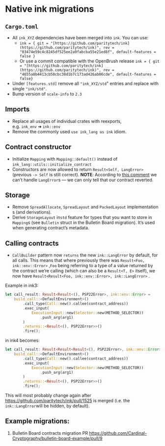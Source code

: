 # Native ink migrations

## `Cargo.toml`

- All `ink_XYZ` dependencies have been merged into `ink`. You can use:
    - `ink = { git = "[https://github.com/paritytech/ink](https://github.com/paritytech/ink)", rev = "03474e59c4c8245df525ee2a9fabcba55e21ed8f", default-features = false }`
    - Or use a commit compatible with the OpenBrush release `ink = { git = "[https://github.com/paritytech/ink](https://github.com/paritytech/ink)", rev = "4655a8b4413cb50cbc38d1b7c173ad426ab06cde", default-features = false}`
- Under `[features.std]` remove all `"ink_XYZ/std`" entries and replace with single `"ink/std"`.
- Bump version of `scale-info` to `2.3`

## Imports

- Replace all usages of individual crates with reexports, e.g. `ink_env` ➜ `ink::env`
- Remove the commonly used `use ink_lang as ink` idiom.

## Contract constructor

- Initialize `Mapping` with `Mapping::default()` instead of `ink_lang::utils::initialize_contract`
- Constructors are now allowed to return `Result<Self, LangError>` (previous `-> Self` is still correct). ********NOTE********: According to [this comment](https://github.com/paritytech/ink/pull/1504/files#diff-08296d3fe4e7f90d1194dfe93440e596383ccdca622436ea75a420141de36334R80-R82) we can’t handle `LangError`s — we can only tell that our contract reverted.

## Storage

- Remove `SpreadAllocate`, `SpreadLayout` and `PackedLayout` implementations (and derivations).
- Derive `StorageLayout` in`std` feature for types that you want to store in `Mapping`s (see `Bulletin` struct in the Bulletin Board migration). It’s used when generating contract’s metadata.

## Calling contracts

- `CallBuilder` pattern now `returns` the new `ink::LangError` by default, for all calls. This means that where previously there was `Result<Foo, ink::env::Error>` ,`Foo` being referring to a type of a value returned by the contract we’re calling (which can also be a `Result<T, E>` itself), we now have `Result<Result<Foo, ink::env::Error>, ink::LangError>` .

Example in ink3:

```rust
let call_result: Result<Result<(), PSP22Error>, ink::env::Error> = 
	build_call::<DefaultEnvironment>()
		.call_type(Call::new().callee(contract_address))
		.exec_input(
		    ExecutionInput::new(Selector::new(METHOD_SELECTOR))
		        .push_arg(arg1)
		)
		.returns::<Result<(), PSP22Error>>()
		.fire();
```

in ink4 becomes:

```rust
let call_result: Result<Result<Result<(), PSP22Error>, ink::env::Error>, ink::LangError> = 
	build_call::<DefaultEnvironment>()
		.call_type(Call::new().callee(contract_address))
		.exec_input(
		    ExecutionInput::new(Selector::new(METHOD_SELECTOR))
		        .push_arg(arg1)
		)
		.returns::<Result<(), PSP22Error>>()
		.fire();
```

This will most probably change again after https://github.com/paritytech/ink/pull/1525 is merged (i.e. the `ink::LangError`will be hidden, by default).

## Example migrations:

1. Bulletin Board contracts migration PR https://github.com/Cardinal-Cryptography/bulletin-board-example/pull/9

